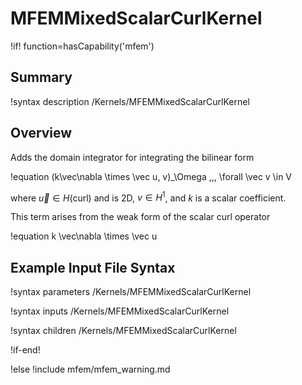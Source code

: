 # MFEMMixedScalarCurlKernel

!if! function=hasCapability('mfem')

## Summary

!syntax description /Kernels/MFEMMixedScalarCurlKernel

## Overview

Adds the domain integrator for integrating the bilinear form

!equation
(k\vec\nabla \times \vec u, v)_\Omega \,\,\, \forall \vec v \in V

where $\vec u \in H(\mathrm{curl})$ and is 2D, $v \in H^1$, and
$k$ is a scalar coefficient.

This term arises from the weak form of the scalar curl operator

!equation
k \vec\nabla \times \vec u

## Example Input File Syntax

!syntax parameters /Kernels/MFEMMixedScalarCurlKernel

!syntax inputs /Kernels/MFEMMixedScalarCurlKernel

!syntax children /Kernels/MFEMMixedScalarCurlKernel

!if-end!

!else
!include mfem/mfem_warning.md
